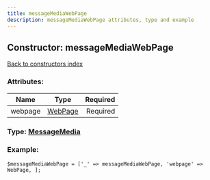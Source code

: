 ```yaml
---
title: messageMediaWebPage
description: messageMediaWebPage attributes, type and example
---
```

## Constructor: messageMediaWebPage  
[Back to constructors index](index.md)



### Attributes:

| Name     |    Type       | Required |
|----------|:-------------:|---------:|
|webpage|[WebPage](../types/WebPage.md) | Required|



### Type: [MessageMedia](../types/MessageMedia.md)


### Example:

```
$messageMediaWebPage = ['_' => messageMediaWebPage, 'webpage' => WebPage, ];
```